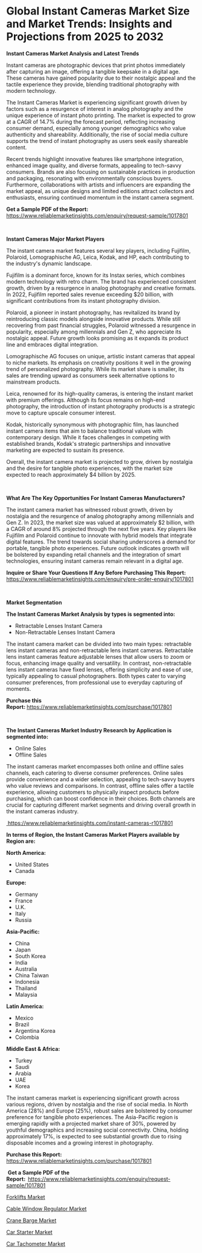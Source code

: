 <p><h1>Global Instant Cameras Market Size and Market Trends: Insights and Projections from 2025 to 2032</h1></p><p><strong>Instant Cameras Market Analysis and Latest Trends</strong></p>
<p><p>Instant cameras are photographic devices that print photos immediately after capturing an image, offering a tangible keepsake in a digital age. These cameras have gained popularity due to their nostalgic appeal and the tactile experience they provide, blending traditional photography with modern technology.</p><p>The Instant Cameras Market is experiencing significant growth driven by factors such as a resurgence of interest in analog photography and the unique experience of instant photo printing. The market is expected to grow at a CAGR of 14.7% during the forecast period, reflecting increasing consumer demand, especially among younger demographics who value authenticity and shareability. Additionally, the rise of social media culture supports the trend of instant photography as users seek easily shareable content.</p><p>Recent trends highlight innovative features like smartphone integration, enhanced image quality, and diverse formats, appealing to tech-savvy consumers. Brands are also focusing on sustainable practices in production and packaging, resonating with environmentally conscious buyers. Furthermore, collaborations with artists and influencers are expanding the market appeal, as unique designs and limited editions attract collectors and enthusiasts, ensuring continued momentum in the instant camera segment.</p></p>
<p><strong>Get a Sample PDF of the Report:&nbsp;</strong> <a href="https://www.reliablemarketinsights.com/enquiry/request-sample/1017801?utm_campaign=2012&utm_medium=2&utm_source=Github&utm_content=ia&utm_term=06022025&utm_id=instant-cameras">https://www.reliablemarketinsights.com/enquiry/request-sample/1017801</a></p>
<p>&nbsp;</p>
<p><strong>Instant Cameras Major Market Players</strong></p>
<p><p>The instant camera market features several key players, including Fujifilm, Polaroid, Lomographische AG, Leica, Kodak, and HP, each contributing to the industry's dynamic landscape. </p><p>Fujifilm is a dominant force, known for its Instax series, which combines modern technology with retro charm. The brand has experienced consistent growth, driven by a resurgence in analog photography and creative formats. In 2022, Fujifilm reported sales revenue exceeding $20 billion, with significant contributions from its instant photography division.</p><p>Polaroid, a pioneer in instant photography, has revitalized its brand by reintroducing classic models alongside innovative products. While still recovering from past financial struggles, Polaroid witnessed a resurgence in popularity, especially among millennials and Gen Z, who appreciate its nostalgic appeal. Future growth looks promising as it expands its product line and embraces digital integration.</p><p>Lomographische AG focuses on unique, artistic instant cameras that appeal to niche markets. Its emphasis on creativity positions it well in the growing trend of personalized photography. While its market share is smaller, its sales are trending upward as consumers seek alternative options to mainstream products.</p><p>Leica, renowned for its high-quality cameras, is entering the instant market with premium offerings. Although its focus remains on high-end photography, the introduction of instant photography products is a strategic move to capture upscale consumer interest.</p><p>Kodak, historically synonymous with photographic film, has launched instant camera items that aim to balance traditional values with contemporary design. While it faces challenges in competing with established brands, Kodak's strategic partnerships and innovative marketing are expected to sustain its presence.</p><p>Overall, the instant camera market is projected to grow, driven by nostalgia and the desire for tangible photo experiences, with the market size expected to reach approximately $4 billion by 2025.</p></p>
<p>&nbsp;</p>
<p><strong>What Are The Key Opportunities For Instant Cameras Manufacturers?</strong></p>
<p><p>The instant camera market has witnessed robust growth, driven by nostalgia and the resurgence of analog photography among millennials and Gen Z. In 2023, the market size was valued at approximately $2 billion, with a CAGR of around 8% projected through the next five years. Key players like Fujifilm and Polaroid continue to innovate with hybrid models that integrate digital features. The trend towards social sharing underscores a demand for portable, tangible photo experiences. Future outlook indicates growth will be bolstered by expanding retail channels and the integration of smart technologies, ensuring instant cameras remain relevant in a digital age.</p></p>
<p><strong>Inquire or Share Your Questions If Any Before Purchasing This Report:</strong> <a href="https://www.reliablemarketinsights.com/enquiry/pre-order-enquiry/1017801?utm_campaign=2012&utm_medium=2&utm_source=Github&utm_content=ia&utm_term=06022025&utm_id=instant-cameras">https://www.reliablemarketinsights.com/enquiry/pre-order-enquiry/1017801</a></p>
<p>&nbsp;</p>
<p><strong>Market Segmentation</strong></p>
<p><strong>The Instant Cameras Market Analysis by types is segmented into:</strong></p>
<p><ul><li>Retractable Lenses Instant Camera</li><li>Non-Retractable Lenses Instant Camera</li></ul></p>
<p><p>The instant camera market can be divided into two main types: retractable lens instant cameras and non-retractable lens instant cameras. Retractable lens instant cameras feature adjustable lenses that allow users to zoom or focus, enhancing image quality and versatility. In contrast, non-retractable lens instant cameras have fixed lenses, offering simplicity and ease of use, typically appealing to casual photographers. Both types cater to varying consumer preferences, from professional use to everyday capturing of moments.</p></p>
<p><strong>Purchase this Report:&nbsp;</strong><a href="https://www.reliablemarketinsights.com/purchase/1017801?utm_campaign=2012&utm_medium=2&utm_source=Github&utm_content=ia&utm_term=06022025&utm_id=instant-cameras">https://www.reliablemarketinsights.com/purchase/1017801</a></p>
<p>&nbsp;</p>
<p><strong>The Instant Cameras Market Industry Research by Application is segmented into:</strong></p>
<p><ul><li>Online Sales</li><li>Offline Sales</li></ul></p>
<p><p>The instant cameras market encompasses both online and offline sales channels, each catering to diverse consumer preferences. Online sales provide convenience and a wider selection, appealing to tech-savvy buyers who value reviews and comparisons. In contrast, offline sales offer a tactile experience, allowing customers to physically inspect products before purchasing, which can boost confidence in their choices. Both channels are crucial for capturing different market segments and driving overall growth in the instant cameras industry.</p></p>
<p><a href="https://www.reliablemarketinsights.com/instant-cameras-r1017801?utm_campaign=2012&utm_medium=2&utm_source=Github&utm_content=ia&utm_term=06022025&utm_id=instant-cameras">&nbsp;https://www.reliablemarketinsights.com/instant-cameras-r1017801</a></p>
<p><strong>In terms of Region, the Instant Cameras Market Players available by Region are:</strong></p>
<p>
    <p> <strong> North America: </strong>
        <ul>
            <li>United States</li>
            <li>Canada</li>
        </ul>
        </p> 
    <p> <strong> Europe: </strong>
        <ul>
            <li>Germany</li>
            <li>France</li>
            <li>U.K.</li>
            <li>Italy</li>
            <li>Russia</li>
        </ul>
        </p> 
    <p> <strong> Asia-Pacific: </strong>
        <ul>
            <li>China</li>
            <li>Japan</li>
            <li>South Korea</li>
            <li>India</li>
            <li>Australia</li>
            <li>China Taiwan</li>
            <li>Indonesia</li>
            <li>Thailand</li>
            <li>Malaysia</li>
        </ul>
        </p> 
    <p> <strong> Latin America: </strong>
        <ul>
            <li>Mexico</li>
            <li>Brazil</li>
            <li>Argentina Korea</li>
            <li>Colombia</li>
        </ul>
        </p> 
    <p> <strong> Middle East & Africa: </strong>
        <ul>
            <li>Turkey</li>
            <li>Saudi</li>
            <li>Arabia</li>
            <li>UAE</li>
            <li>Korea</li>
        </ul>
    </p>
    </p>
<p><p>The instant cameras market is experiencing significant growth across various regions, driven by nostalgia and the rise of social media. In North America (28%) and Europe (25%), robust sales are bolstered by consumer preference for tangible photo experiences. The Asia-Pacific region is emerging rapidly with a projected market share of 30%, powered by youthful demographics and increasing social connectivity. China, holding approximately 17%, is expected to see substantial growth due to rising disposable incomes and a growing interest in photography.</p></p>
<p><strong>Purchase this Report: </strong><a href="https://www.reliablemarketinsights.com/purchase/1017801?utm_campaign=2012&utm_medium=2&utm_source=Github&utm_content=ia&utm_term=06022025&utm_id=instant-cameras">https://www.reliablemarketinsights.com/purchase/1017801</a></p>
<p>&nbsp;<strong>Get a Sample PDF of the Report:&nbsp;&nbsp;</strong><a href="https://www.reliablemarketinsights.com/enquiry/request-sample/1017801?utm_campaign=2012&utm_medium=2&utm_source=Github&utm_content=ia&utm_term=06022025&utm_id=instant-cameras">https://www.reliablemarketinsights.com/enquiry/request-sample/1017801</a></p>
<p><strong></strong></p>
<p><p><a href="https://www.linkedin.com/pulse/forklifts-market-size-expanding-rapidly-annual-growth-rate-139-w55wc?utm_campaign=2012&utm_medium=2&utm_source=Github&utm_content=ia&utm_term=06022025&utm_id=instant-cameras">Forklifts Market</a></p><p><a href="https://www.linkedin.com/pulse/global-cable-window-regulator-market-landscape-future-trends-hoqre?utm_campaign=2012&utm_medium=2&utm_source=Github&utm_content=ia&utm_term=06022025&utm_id=instant-cameras">Cable Window Regulator Market</a></p><p><a href="https://www.linkedin.com/pulse/market-leaders-laggards-global-crane-barge-trends-forecast-v9h5e?utm_campaign=2012&utm_medium=2&utm_source=Github&utm_content=ia&utm_term=06022025&utm_id=instant-cameras">Crane Barge Market</a></p><p><a href="https://www.linkedin.com/pulse/competitive-landscape-revenue-forecast-car-starter-market-phuae?utm_campaign=2012&utm_medium=2&utm_source=Github&utm_content=ia&utm_term=06022025&utm_id=instant-cameras">Car Starter Market</a></p><p><a href="https://www.linkedin.com/pulse/global-car-tachometer-market-size-share-projected-65-cagr-l72de?utm_campaign=2012&utm_medium=2&utm_source=Github&utm_content=ia&utm_term=06022025&utm_id=instant-cameras">Car Tachometer Market</a></p></p>